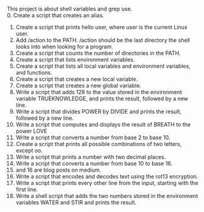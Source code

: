 This project is about shell variables and grep use.  
0. Create a script that creates an alias.  
1. Create a script that prints hello user, where user is the current Linux user.  
2. Add /action to the PATH. /action should be the last directory the shell looks into when looking for a program.    
3. Create a script that counts the number of directories in the PATH.  
4. Create a script that lists environment variables.  
5. Create a script that lists all local variables and environment variables, and functions.    
6. Create a script that creates a new local variable.    
7. Create a script that creates a new global variable.    
8. Write a script that adds 128 to the value stored in the environment variable TRUEKNOWLEDGE, and prints the result, followed by a new line.  
9. Write a script that divides POWER by DIVIDE and prints the result, followed by a new line.    
10. Write a script that computes and displays the result of BREATH to the power LOVE    
11. Write a script that converts a number from base 2 to base 10.    
12. Create a script that prints all possible combinations of two letters, except oo.    
13. Write a script that prints a number with two decimal places.    
14. Write a script that converts a number from base 10 to base 16.
15. and 16 are blog posts on medium.
100. Write a script that encodes and decodes text using the rot13 encryption.  
101. Write a script that prints every other line from the input, starting with the first line.
102. Write a shell script that adds the two numbers stored in the environment variables WATER and STIR and prints the result.
